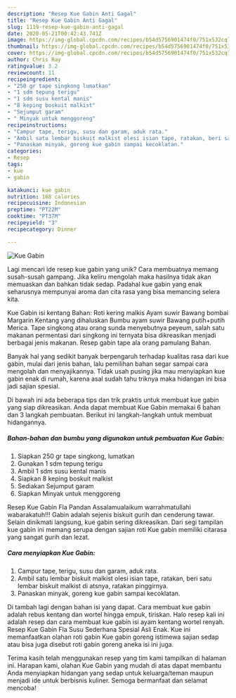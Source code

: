 ```yaml
---
description: "Resep Kue Gabin Anti Gagal"
title: "Resep Kue Gabin Anti Gagal"
slug: 1119-resep-kue-gabin-anti-gagal
date: 2020-05-21T00:42:43.741Z
image: https://img-global.cpcdn.com/recipes/b54d5756901474f0/751x532cq70/kue-gabin-foto-resep-utama.jpg
thumbnail: https://img-global.cpcdn.com/recipes/b54d5756901474f0/751x532cq70/kue-gabin-foto-resep-utama.jpg
cover: https://img-global.cpcdn.com/recipes/b54d5756901474f0/751x532cq70/kue-gabin-foto-resep-utama.jpg
author: Chris Ray
ratingvalue: 3.2
reviewcount: 11
recipeingredient:
- "250 gr tape singkong lumatkan"
- "1 sdm tepung terigu"
- "1 sdm susu kental manis"
- "8 keping boskuit malkist"
- "Sejumput garam"
- " Minyak untuk menggoreng"
recipeinstructions:
- "Campur tape, terigu, susu dan garam, aduk rata."
- "Ambil satu lembar biskuit malkist olesi isian tape, ratakan, beri satu lembar biskuit malkist di atsnya, ratakan pinggirnya."
- "Panaskan minyak, goreng kue gabin sampai kecoklatan."
categories:
- Resep
tags:
- kue
- gabin

katakunci: kue gabin 
nutrition: 168 calories
recipecuisine: Indonesian
preptime: "PT22M"
cooktime: "PT37M"
recipeyield: "3"
recipecategory: Dinner

---
```



![Kue Gabin](https://img-global.cpcdn.com/recipes/b54d5756901474f0/751x532cq70/kue-gabin-foto-resep-utama.jpg)

Lagi mencari ide resep kue gabin yang unik? Cara membuatnya memang susah-susah gampang. Jika keliru mengolah maka hasilnya tidak akan memuaskan dan bahkan tidak sedap. Padahal kue gabin yang enak seharusnya mempunyai aroma dan cita rasa yang bisa memancing selera kita.

Kue Gabin isi kentang Bahan: Roti kering malkis Ayam suwir Bawang bombai Margarin Kentang yang dihaluskan Bumbu ayam suwir Bawang putih+putih Merica. Tape singkong atau orang sunda menyebutnya peyeum, salah satu makanan permentasi dari singkong ini ternyata bisa dikreasikan menjadi berbagai jenis makanan. Resep gabin tape ala orang pamulang Bahan.

Banyak hal yang sedikit banyak berpengaruh terhadap kualitas rasa dari kue gabin, mulai dari jenis bahan, lalu pemilihan bahan segar sampai cara mengolah dan menyajikannya. Tidak usah pusing jika mau menyiapkan kue gabin enak di rumah, karena asal sudah tahu triknya maka hidangan ini bisa jadi sajian spesial.


Di bawah ini ada beberapa tips dan trik praktis untuk membuat kue gabin yang siap dikreasikan. Anda dapat membuat Kue Gabin memakai 6 bahan dan 3 langkah pembuatan. Berikut ini langkah-langkah untuk membuat hidangannya.

<!--inarticleads1-->

##### Bahan-bahan dan bumbu yang digunakan untuk pembuatan Kue Gabin:

1. Siapkan 250 gr tape singkong, lumatkan
1. Gunakan 1 sdm tepung terigu
1. Ambil 1 sdm susu kental manis
1. Siapkan 8 keping boskuit malkist
1. Sediakan Sejumput garam
1. Siapkan  Minyak untuk menggoreng


Resep Kue Gabin Fla Pandan Assalamualaikum warrahmatullahi wabarakatuh!!! Gabin adalah sejenis biskuit gurih dan cenderung tawar. Selain dinikmati langsung, kue gabin sering dikreasikan. Dari segi tampilan kue gabin ini memang serupa dengan sajian roti Kue gabin memiliki citarasa yang sangat gurih dan lezat. 

<!--inarticleads2-->

##### Cara menyiapkan Kue Gabin:

1. Campur tape, terigu, susu dan garam, aduk rata.
1. Ambil satu lembar biskuit malkist olesi isian tape, ratakan, beri satu lembar biskuit malkist di atsnya, ratakan pinggirnya.
1. Panaskan minyak, goreng kue gabin sampai kecoklatan.


Di tambah lagi dengan bahan isi yang dapat. Cara membuat kue gabin adalah rebus kentang dan wortel hingga empuk, tiriskan. Halo resep kali ini adalah resep dan cara membuat kue gabin isi ayam kentang wortel renyah. Resep Kue Gabin Fla Susu Sederhana Spesial Asli Enak. Kue ini memanfaatkan olahan roti gabin Kue gabin goreng istimewa sajian sedap atau bisa juga disebut roti gabin goreng aneka isi ini juga. 

Terima kasih telah menggunakan resep yang tim kami tampilkan di halaman ini. Harapan kami, olahan Kue Gabin yang mudah di atas dapat membantu Anda menyiapkan hidangan yang sedap untuk keluarga/teman maupun menjadi ide untuk berbisnis kuliner. Semoga bermanfaat dan selamat mencoba!
